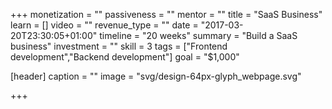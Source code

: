 +++
monetization = ""
passiveness = ""
mentor = ""
title = "SaaS Business"
learn = []
video = ""
revenue_type = ""
date = "2017-03-20T23:30:05+01:00"
timeline = "20 weeks"
summary = "Build a SaaS business"
investment = ""
skill = 3
tags = ["Frontend development","Backend development"]
goal = "$1,000"

[header]
  caption = ""
  image = "svg/design-64px-glyph_webpage.svg"

+++

